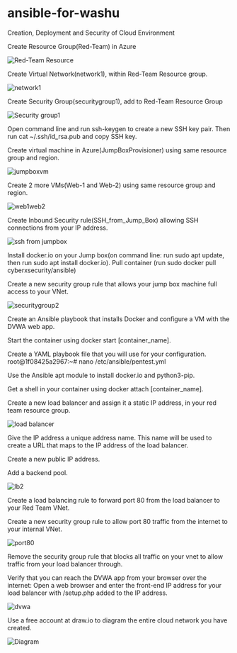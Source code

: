# ansible-for-washu
Creation, Deployment and Security of Cloud Environment

Create Resource Group(Red-Team) in Azure 

![Red-Team Resource](https://user-images.githubusercontent.com/90808951/134112216-c6a1fc31-b842-476b-8706-aba83889d0b5.PNG)

Create Virtual Network(network1), within Red-Team Resource group. 

![network1](https://user-images.githubusercontent.com/90808951/134111164-7891e2df-1e7f-450f-a13c-bedbe275e801.PNG)

Create Security Group(securitygroup1), add to Red-Team Resource Group

![Security group1](https://user-images.githubusercontent.com/90808951/134111682-5bd2db1f-b507-4bd8-863f-7f6c973751bc.PNG)

Open command line and run ssh-keygen to create a new SSH key pair. Then run cat ~/.ssh/id_rsa.pub and copy SSH key.

Create virtual machine in Azure(JumpBoxProvisioner) using same resource group and region. 

![jumpboxvm](https://user-images.githubusercontent.com/90808951/134112104-8833ad1d-1a1d-408d-94a5-45137fdaf3c0.PNG)

Create 2 more VMs(Web-1 and Web-2) using same resource group and region.

![web1web2](https://user-images.githubusercontent.com/90808951/134112453-91f7c4fa-97ea-439a-92ba-89f6f8f89036.PNG)

Create Inbound Security rule(SSH_from_Jump_Box) allowing SSH connections from your IP address.

![ssh from jumpbox](https://user-images.githubusercontent.com/90808951/134112750-c1037527-8fa5-406f-acbf-8cf32a824e17.PNG)

Install docker.io on your Jump box(on command line: run sudo apt update, then run sudo apt install docker.io).
Pull container (run sudo docker pull cyberxsecurity/ansible)

Create a new security group rule that allows your jump box machine full access to your VNet.

![securitygroup2](https://user-images.githubusercontent.com/90808951/134452516-e169970e-0a04-490e-9f1a-80c39f76875b.PNG)

Create an Ansible playbook that installs Docker and configure a VM with the DVWA web app.

Start the container using docker start [container_name].

Create a YAML playbook file that you will use for your configuration.
root@1f08425a2967:~# nano /etc/ansible/pentest.yml

Use the Ansible apt module to install docker.io and python3-pip.

Get a shell in your container using docker attach [container_name].

Create a new load balancer and assign it a static IP address, in your red team resource group.

![load balancer](https://user-images.githubusercontent.com/90808951/134453404-fc53c7d4-2b42-4604-9c35-38eac1d06eaf.PNG)

Give the IP address a unique address name. This name will be used to create a URL that maps to the IP address of the load balancer.

Create a new public IP address.

Add a backend pool.

![lb2](https://user-images.githubusercontent.com/90808951/134453532-bd962b2b-d605-438d-9774-fcc0f05c789d.PNG)

Create a load balancing rule to forward port 80 from the load balancer to your Red Team VNet.

Create a new security group rule to allow port 80 traffic from the internet to your internal VNet.

![port80](https://user-images.githubusercontent.com/90808951/134454071-f812febb-a8dc-4688-9c35-ed6a3cda49c8.PNG)

Remove the security group rule that blocks all traffic on your vnet to allow traffic from your load balancer through.

Verify that you can reach the DVWA app from your browser over the internet: Open a web browser and enter the front-end IP address for your load balancer with /setup.php added to the IP address.

![dvwa](https://user-images.githubusercontent.com/90808951/134454242-154e3f59-51f7-4aa9-b48d-ac96a8dbcd9e.PNG)

Use a free account at draw.io to diagram the entire cloud network you have created.

![Diagram](https://user-images.githubusercontent.com/90808951/134454500-c5a3b3c3-483b-4926-9928-6d34d57247bc.PNG)
